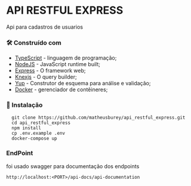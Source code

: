 # API RESTFUL EXPRESS

Api para cadastros de usuarios

### 🛠️ Construído com

* [TypeScript](https://www.typescriptlang.org/) - linguagem de programação;
* [NodeJS](https://nodejs.org) - JavaScript runtime built;
* [Express](https://expressjs.com) - O framework web;
* [Knexjs](http://knexjs.org/) - O query builder;
* [Yup](https://www.npmjs.com/package/yup) - Construtor de esquema para análise e validação;
* [Docker](https://www.docker.com/) - gerenciador de contêineres;

### 🔧 Instalação

```
  git clone https://github.com/matheusburey/api_restful_express.git
  cd api_restful_express
  npm install
  cp .env.example .env
  docker-compose up
```

### EndPoint
foi usado swagger para documentação dos endpoints

`http://localhost:<PORT>/api-docs/api-documentation`
